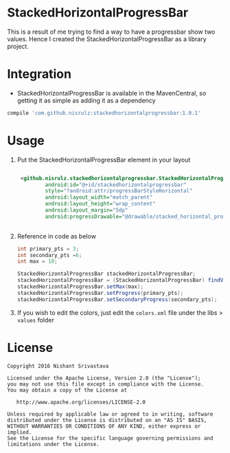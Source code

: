 # StackedHorizontalProgressBar

This is a result of me trying to find a way to have a progressbar show two values. Hence 
I created the StackedHorizontalProgressBar as a library project.


# Integration
- StackedHorizontalProgressBar is available in the MavenCentral, so getting it as simple as adding it as a dependency
```gradle
compile 'com.github.nisrulz:stackedhorizontalprogressbar:1.0.1'
```

# Usage

1. Put the StackedHorizontalProgressBar element in your layout 
    ```xml
    
     <github.nisrulz.stackedhorizontalprogressbar.StackedHorizontalProgressBar
             android:id="@+id/stackedhorizontalprogressbar"
             style="?android:attr/progressBarStyleHorizontal"
             android:layout_width="match_parent"
             android:layout_height="wrap_content"
             android:layout_margin="5dp"
             android:progressDrawable="@drawable/stacked_horizontal_progress"/>
            
     ```
2. Reference in code as below
    ```java
    int primary_pts = 3;
    int secondary_pts =6;
    int max = 10;

    StackedHorizontalProgressBar stackedHorizontalProgressBar;
    stackedHorizontalProgressBar = (StackedHorizontalProgressBar) findViewById(R.id.stackedhorizontalprogressbar);
    stackedHorizontalProgressBar.setMax(max);
    stackedHorizontalProgressBar.setProgress(primary_pts);
    stackedHorizontalProgressBar.setSecondaryProgress(secondary_pts);
    
    ```

3. If you wish to edit the colors, just edit the `colors.xml` file under the libs > `values` 
folder

License
=======

    Copyright 2016 Nishant Srivastava

    Licensed under the Apache License, Version 2.0 (the "License");
    you may not use this file except in compliance with the License.
    You may obtain a copy of the License at

       http://www.apache.org/licenses/LICENSE-2.0

    Unless required by applicable law or agreed to in writing, software
    distributed under the License is distributed on an "AS IS" BASIS,
    WITHOUT WARRANTIES OR CONDITIONS OF ANY KIND, either express or implied.
    See the License for the specific language governing permissions and
    limitations under the License.
